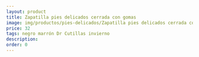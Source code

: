 ```yaml
---
layout: product
title: Zapatilla pies delicados cerrada con gomas
image: img/productos/pies-delicados/Zapatilla pies delicados cerrada con gomas=32=negro marrón Dr Cutillas invierno.webp
price: 32
tags: negro marrón Dr Cutillas invierno
description: 
order: 0
---
```

